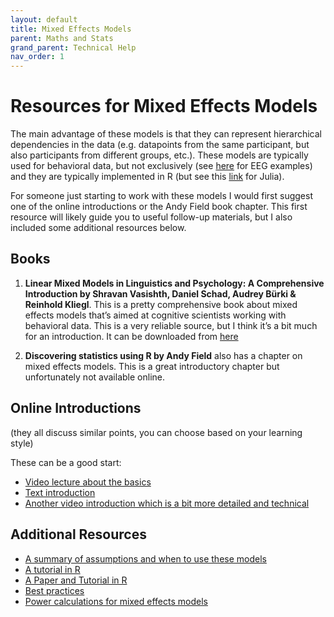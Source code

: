 ```yaml
---
layout: default
title: Mixed Effects Models
parent: Maths and Stats
grand_parent: Technical Help
nav_order: 1
---
```


# Resources for Mixed Effects Models

The main advantage of these models is that they can represent hierarchical dependencies in the data (e.g. datapoints from the same participant, but also participants from different groups, etc.). These models are typically used for behavioral data, but not exclusively (see [here](https://link.springer.com/protocol/10.1007/978-1-0716-3263-5_5) for EEG examples) and they are typically implemented in R (but see this [link](https://github.com/JuliaStats/MixedModels.jl) for Julia).

For someone just starting to work with these models I would first suggest one of the online introductions or the Andy Field book chapter. This first resource will likely guide you to useful follow-up materials, but I also included some additional resources below.

## Books 
1. **Linear Mixed Models in Linguistics and Psychology: A Comprehensive Introduction by Shravan Vasishth, Daniel Schad, Audrey Bürki & Reinhold Kliegl**.  This is a pretty comprehensive book about mixed effects models that’s aimed at cognitive scientists working with behavioral data. This is a very reliable source, but I think it’s a bit much for an introduction. It can be downloaded from [here](https://vasishth.github.io/Freq_CogSci/index.html)

2. **Discovering statistics using R by Andy Field** also has a chapter on mixed effects models. This is a great introductory chapter but unfortunately not available online.

## Online Introductions
(they all discuss similar points, you can choose based on your learning style)

These can be a good start:
* [Video lecture about the basics](https://www.youtube.com/watch?v=QCqF-2E86r0)
* [Text introduction](https://stats.oarc.ucla.edu/other/mult-pkg/introduction-to-linear-mixed-models/)
* [Another video introduction which is a bit more detailed and technical](https://www.youtube.com/watch?v=VdAxM5SvU8E)

## Additional Resources

- [A summary of assumptions and when to use these models](https://www.statstest.com/mixed-effects-model/)
- [A tutorial in R](https://ourcodingclub.github.io/tutorials/mixed-models/)
- [A Paper and Tutorial in R](https://journals.sagepub.com/doi/full/10.1177/2515245920960351)
- [Best practices](https://www.sciencedirect.com/science/article/abs/pii/S0749596X20300061)
- [Power calculations for mixed effects models](https://link.springer.com/article/10.3758/s13428-021-01546-0)
